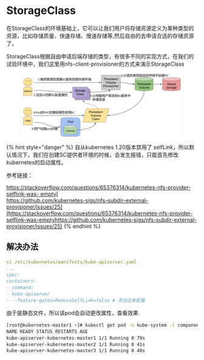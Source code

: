 # StorageClass

在StorageClass的环境基础上，它可以让我们用户将存储资源定义为某种类型的资源，比如存储质量、快速存储、慢速存储等,然后自由的去申请合适的存储资源了。

StorageClass根据自由申请后端存储的类型，有很多不同的实现方式，在我们的试验环境中，我们这里用nfs-client-provisioner的方式来演示StorageClass

<figure><img src="../../../../.gitbook/assets/image (210).png" alt=""><figcaption></figcaption></figure>

{% hint style="danger" %}
自从kubernetes 1.20版本禁用了 selfLink，所以默认情况下，我们在创建SC提供者环境的时候，会发生报错，只能首先修改kubernetes的启动属性。

参考链接：

[https://stackoverflow.com/questions/65376314/kubernetes-nfs-provider-selflink-was- empty](https://stackoverflow.com/questions/65376314/kubernetes-nfs-provider-selflink-was-emptyhttps://github.com/kubernetes-sigs/nfs-subdir-external-provisioner/issues/25)[
\
https://github.com/kubernetes-sigs/nfs-subdir-external-provisioner/issues/25](https://stackoverflow.com/questions/65376314/kubernetes-nfs-provider-selflink-was-emptyhttps://github.com/kubernetes-sigs/nfs-subdir-external-provisioner/issues/25)
{% endhint %}

## 解决办法

```yaml
vi /etc/kubernetes/manifests/kube-apiserver.yaml
...
spec:
containers:
- command:
- kube-apiserver
- --feature-gates=RemoveSelfLink=false # 添加这条配置
```

由于是静态文件，所以该pod会自动更改属性，查看效果

```bash
[root@kubernetes-master1 ~]# kubectl get pod -n kube-system -l component=kube-apiserver
NAME READY STATUS RESTARTS AGE
kube-apiserver-kubernetes-master1 1/1 Running 0 79s
kube-apiserver-kubernetes-master2 1/1 Running 0 41s
kube-apiserver-kubernetes-master3 1/1 Running 0 40s
```
